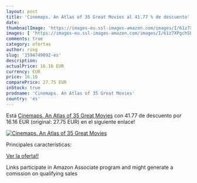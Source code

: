 ```yaml
---
layout: post
title: 'Cinemaps. An Atlas of 35 Great Movies al 41.77 % de descuento'
date: 
thumbnailImage: 'https://images-eu.ssl-images-amazon.com/images/I/61z7XPgch5L._SL200_.jpg'
images: [ 'https://images-eu.ssl-images-amazon.com/images/I/61z7XPgch5L._SL200_.jpg' ]
comments: true
category: ofertas
author: ring
slug: '1594749892-es'
description:
actualPrice: 16.16 EUR
currency: EUR
price: 16.16
comparePrice: 27.75 EUR
inStock: true
prodname: 'Cinemaps. An Atlas of 35 Great Movies'
country: 'es'
---
```


Está [Cinemaps. An Atlas of 35 Great Movies](https://www.amazon.es/dp/1594749892/?tag=tolees-21) con 41.77 de descuento por 16.16 EUR (original: 27.75 EUR) en el siguiente enlace!

[![Cinemaps. An Atlas of 35 Great Movies](https://images-eu.ssl-images-amazon.com/images/I/61z7XPgch5L._SL200_.jpg)](https://www.amazon.es/dp/1594749892/?tag=tolees-21)

Principales características:


[Ver la oferta!!](https://www.amazon.es/dp/1594749892/?tag=tolees-21)

Links participate in Amazon Associate program and might generate a comission on qualifying sales


